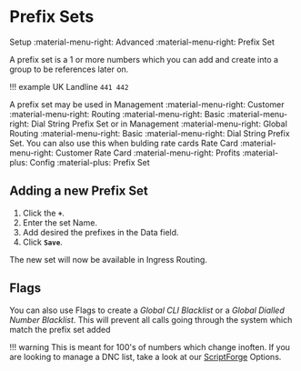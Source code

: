 # Prefix Sets
Setup :material-menu-right: Advanced :material-menu-right: Prefix Set

A prefix set is a 1 or more numbers  which you can add and create into a group to be references later on.

!!! example
	UK Landline
	```
	441
	442
	```

A prefix set may be used in Management :material-menu-right: Customer :material-menu-right: Routing :material-menu-right: Basic :material-menu-right: Dial String Prefix Set
or in Management :material-menu-right: Global Routing :material-menu-right: Basic :material-menu-right: Dial String Prefix Set. You can also
use this when bulding rate cards 
Rate Card :material-menu-right: Customer Rate Card :material-menu-right: Profits :material-plus: Config :material-plus: Prefix Set

## Adding a new Prefix Set

1. Click the **`+`**.
1. Enter the set Name.
1. Add desired the prefixes in the Data field. 
1. Click **`Save`**. 

The new set will now be available in Ingress Routing.

## Flags

You can also use Flags to create a *Global CLI Blacklist* or a *Global Dialled Number Blacklist*.
This will prevent all calls going through the system which match the prefix set added

!!! warning
	This is meant for 100's of numbers which change inoften. If you are looking to manage a DNC list, take a look at our [ScriptForge](/developers/scriptforge) Options.
